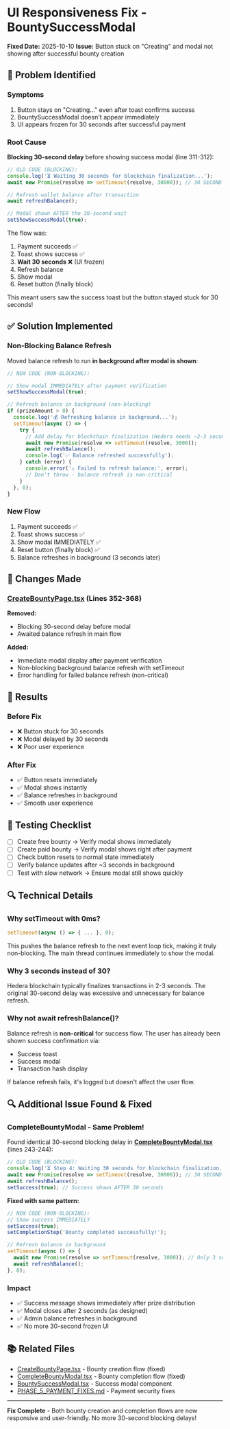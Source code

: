 # UI Responsiveness Fix - BountySuccessModal

**Fixed Date:** 2025-10-10
**Issue:** Button stuck on "Creating" and modal not showing after successful bounty creation

## 🐛 Problem Identified

### Symptoms
1. Button stays on "Creating..." even after toast confirms success
2. BountySuccessModal doesn't appear immediately
3. UI appears frozen for 30 seconds after successful payment

### Root Cause
**Blocking 30-second delay** before showing success modal (line 311-312):

```typescript
// OLD CODE (BLOCKING):
console.log('⏳ Waiting 30 seconds for blockchain finalization...');
await new Promise(resolve => setTimeout(resolve, 30000)); // 30 SECOND BLOCK!

// Refresh wallet balance after transaction
await refreshBalance();

// Modal shown AFTER the 30-second wait
setShowSuccessModal(true);
```

The flow was:
1. Payment succeeds ✅
2. Toast shows success ✅
3. **Wait 30 seconds** ❌ (UI frozen)
4. Refresh balance
5. Show modal
6. Reset button (finally block)

This meant users saw the success toast but the button stayed stuck for 30 seconds!

## ✅ Solution Implemented

### Non-Blocking Balance Refresh

Moved balance refresh to run **in background after modal is shown**:

```typescript
// NEW CODE (NON-BLOCKING):

// Show modal IMMEDIATELY after payment verification
setShowSuccessModal(true);

// Refresh balance in background (non-blocking)
if (prizeAmount > 0) {
  console.log('💰 Refreshing balance in background...');
  setTimeout(async () => {
    try {
      // Add delay for blockchain finalization (Hedera needs ~2-3 seconds)
      await new Promise(resolve => setTimeout(resolve, 3000));
      await refreshBalance();
      console.log('✅ Balance refreshed successfully');
    } catch (error) {
      console.error('⚠️ Failed to refresh balance:', error);
      // Don't throw - balance refresh is non-critical
    }
  }, 0);
}
```

### New Flow
1. Payment succeeds ✅
2. Toast shows success ✅
3. Show modal IMMEDIATELY ✅
4. Reset button (finally block) ✅
5. Balance refreshes in background (3 seconds later)

## 📝 Changes Made

### [CreateBountyPage.tsx](../src/components/CreateBountyPage.tsx) (Lines 352-368)

**Removed:**
- Blocking 30-second delay before modal
- Awaited balance refresh in main flow

**Added:**
- Immediate modal display after payment verification
- Non-blocking background balance refresh with setTimeout
- Error handling for failed balance refresh (non-critical)

## 🎯 Results

### Before Fix
- ❌ Button stuck for 30 seconds
- ❌ Modal delayed by 30 seconds
- ❌ Poor user experience

### After Fix
- ✅ Button resets immediately
- ✅ Modal shows instantly
- ✅ Balance refreshes in background
- ✅ Smooth user experience

## 🧪 Testing Checklist

- [ ] Create free bounty → Verify modal shows immediately
- [ ] Create paid bounty → Verify modal shows right after payment
- [ ] Check button resets to normal state immediately
- [ ] Verify balance updates after ~3 seconds in background
- [ ] Test with slow network → Ensure modal still shows quickly

## 🔍 Technical Details

### Why setTimeout with 0ms?
```typescript
setTimeout(async () => { ... }, 0);
```
This pushes the balance refresh to the next event loop tick, making it truly non-blocking. The main thread continues immediately to show the modal.

### Why 3 seconds instead of 30?
Hedera blockchain typically finalizes transactions in 2-3 seconds. The original 30-second delay was excessive and unnecessary for balance refresh.

### Why not await refreshBalance()?
Balance refresh is **non-critical** for success flow. The user has already been shown success confirmation via:
- Success toast
- Success modal
- Transaction hash display

If balance refresh fails, it's logged but doesn't affect the user flow.

## 🔍 Additional Issue Found & Fixed

### CompleteBountyModal - Same Problem!

Found identical 30-second blocking delay in **[CompleteBountyModal.tsx](../src/components/CompleteBountyModal.tsx)** (lines 243-244):

```typescript
// OLD CODE (BLOCKING):
console.log('⏳ Step 4: Waiting 30 seconds for blockchain finalization...');
await new Promise(resolve => setTimeout(resolve, 30000)); // 30 SECOND BLOCK!
await refreshBalance();
setSuccess(true); // Success shown AFTER 30 seconds
```

**Fixed with same pattern:**
```typescript
// NEW CODE (NON-BLOCKING):
// Show success IMMEDIATELY
setSuccess(true);
setCompletionStep('Bounty completed successfully!');

// Refresh balance in background
setTimeout(async () => {
  await new Promise(resolve => setTimeout(resolve, 3000)); // Only 3 seconds
  await refreshBalance();
}, 0);
```

### Impact
- ✅ Success message shows immediately after prize distribution
- ✅ Modal closes after 2 seconds (as designed)
- ✅ Admin balance refreshes in background
- ✅ No more 30-second frozen UI

## 📚 Related Files

- [CreateBountyPage.tsx](../src/components/CreateBountyPage.tsx) - Bounty creation flow (fixed)
- [CompleteBountyModal.tsx](../src/components/CompleteBountyModal.tsx) - Bounty completion flow (fixed)
- [BountySuccessModal.tsx](../src/components/BountySuccessModal.tsx) - Success modal component
- [PHASE_5_PAYMENT_FIXES.md](./PHASE_5_PAYMENT_FIXES.md) - Payment security fixes

---

**Fix Complete** - Both bounty creation and completion flows are now responsive and user-friendly. No more 30-second blocking delays!
